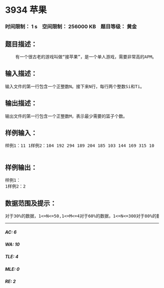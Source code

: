 # 3934 苹果   
### 时间限制： 1 s&nbsp;&nbsp;&nbsp;&nbsp;空间限制： 256000 KB&nbsp;&nbsp;&nbsp;&nbsp;题目等级： 黄金  
## 题目描述：  

<pre>
    有一个很古老的游戏叫做“接苹果”，是一个单人游戏，需要非常高的APM。    简化后的游戏是这样的：从0时刻开始就会陆续掉下一些苹果，而你需要控制篮子左右移动来接这些苹果，篮子移动的速度为1。    现在你已知共有N个苹果会落下来，第i个苹果会在Ti时刻掉落在位置Si上。如果你要接住所有的苹果，那么有时候只用一个篮子是不可能做到的，因此你需要更多的篮子，但如果篮子太多了，你会操作不过来，因此篮子的个数要尽量少。所以你需要求出接住所有苹果最少需要的篮子个数。    一开始你可以在任何位置。
</pre>
  
  
## 输入描述：  

<pre>
输入文件的第一行包含一个正整数N。接下来N行，每行两个整数Si和Ti。
</pre>
  
  
## 输出描述：  

<pre>
输出文件的第一行包含一个正整数M，表示最少需要的篮子个数。
</pre>
  
  
## 样例输入：  

<pre>
样例1：11 1样例2：104 192 294 189 204 185 103 144 169 315 10  

</pre>
  
  
## 样例输出：  

<pre>
样例1：  
1样例2：2
</pre>
  
  
## 数据范围及提示：  

<pre>
对于30%的数据，1<=N<=50,1<=M<=4对于60%的数据，1<=N<=300对于80%的数据，1<=N<=1000对于100%的数据：1<=N<=100000，0<=Si,Ti<=1000000000
</pre>
  
  
***  

##### AC: 6  
##### WA: 10  
##### TLE: 4  
##### MLE: 0  
##### RE: 2  
